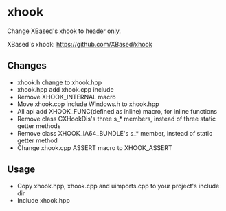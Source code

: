 # xhook
Change XBased's xhook to header only.

XBased's xhook: https://github.com/XBased/xhook

Changes
--------

* xhook.h change to xhook.hpp
* xhook.hpp add xhook.cpp include
* Remove XHOOK_INTERNAL macro
* Move xhook.cpp include Windows.h to xhook.hpp
* All api add XHOOK_FUNC(defined as inline) macro, for inline functions
* Remove class CXHookDis's three s_* members, instead of three static getter methods
* Remove class XHOOK_IA64_BUNDLE's s_* member, instead of static getter method
* Change xhook.cpp ASSERT macro to XHOOK_ASSERT

Usage
--------

* Copy xhook.hpp, xhook.cpp and uimports.cpp to your project's include dir
* Include xhook.hpp
